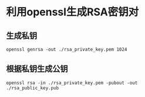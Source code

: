 # 利用openssl生成RSA密钥对

## 生成私钥
```shell
openssl genrsa -out ./rsa_private_key.pem 1024
```

## 根据私钥生成公钥
```shell
openssl rsa -in ./rsa_private_key.pem -pubout -out ./rsa_public_key.pub
```